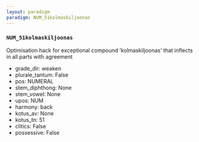 ```yaml
---
layout: paradigm
paradigm: NUM_51kolmaskiljoonas
---
```

### ` NUM_51kolmaskiljoonas `

Optimisation hack for exceptional compound ’kolmaskiljoonas’ that inflects in all parts with agreement
* grade_dir: weaken
* plurale_tantum: False
* pos: NUMERAL
* stem_diphthong: None
* stem_vowel: None
* upos: NUM
* harmony: back
* kotus_av: None
* kotus_tn: 51
* clitics: False
* possessive: False
